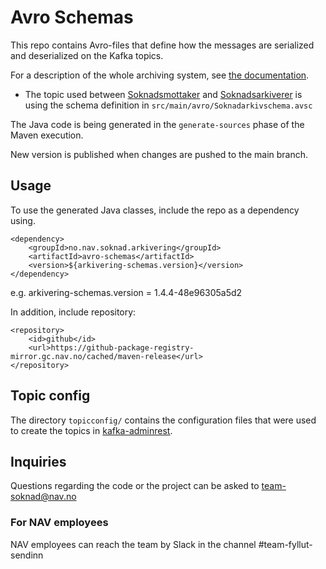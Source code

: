 # Avro Schemas
This repo contains Avro-files that define how the messages are serialized and deserialized on the Kafka topics.

For a description of the whole archiving system, see [the documentation](https://github.com/navikt/archiving-infrastructure/wiki).

- The topic used between [Soknadsmottaker](https://github.com/navikt/soknadsmottaker) and [Soknadsarkiverer](https://github.com/navikt/soknadsarkiverer) is using the schema definition in `src/main/avro/Soknadarkivschema.avsc`

The Java code is being generated in the `generate-sources` phase of the Maven execution.

New version is published when changes are pushed to the main branch.

## Usage
To use the generated Java classes, include the repo as a dependency using.
```
<dependency>
	<groupId>no.nav.soknad.arkivering</groupId>
	<artifactId>avro-schemas</artifactId>
	<version>${arkivering-schemas.version}</version>
</dependency>
```
e.g. arkivering-schemas.version = 1.4.4-48e96305a5d2

In addition, include repository:
```
<repository>
	<id>github</id>
	<url>https://github-package-registry-mirror.gc.nav.no/cached/maven-release</url>
</repository>
```

## Topic config
The directory `topicconfig/` contains the configuration files that were used to create the topics in [kafka-adminrest](https://kafka-adminrest.nais.preprod.local/api/v1/).


## Inquiries
Questions regarding the code or the project can be asked to [team-soknad@nav.no](mailto:team-soknad@nav.no)

### For NAV employees
NAV employees can reach the team by Slack in the channel #team-fyllut-sendinn
